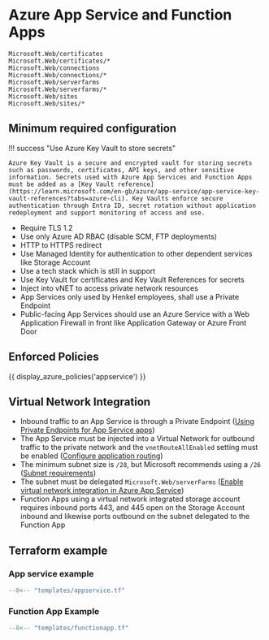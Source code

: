 # Azure App Service and Function Apps

```
Microsoft.Web/certificates
Microsoft.Web/certificates/*
Microsoft.Web/connections
Microsoft.Web/connections/*
Microsoft.Web/serverfarms
Microsoft.Web/serverfarms/*
Microsoft.Web/sites
Microsoft.Web/sites/*
```

## Minimum required configuration

!!! success "Use Azure Key Vault to store secrets"

    Azure Key Vault is a secure and encrypted vault for storing secrets such as passwords, certificates, API keys, and other sensitive information. Secrets used with Azure App Services and Function Apps must be added as a [Key Vault reference](https://learn.microsoft.com/en-gb/azure/app-service/app-service-key-vault-references?tabs=azure-cli). Key Vaults enforce secure authentication through Entra ID, secret rotation without application redeployment and support monitoring of access and use.

- Require TLS 1.2
- Use only Azure AD RBAC (disable SCM, FTP deployments)
- HTTP to HTTPS redirect
- Use Managed Identity for authentication to other dependent services like Storage Account
- Use a tech stack which is still in support
- Use Key Vault for certificates and Key Vault References for secrets
- Inject into vNET to access private network resources
- App Services only used by Henkel employees, shall use a Private Endpoint
- Public-facing App Services should use an Azure Service with a Web Application Firewall in front like Application Gateway or Azure Front Door

## Enforced Policies

{{ display_azure_policies('appservice') }}

## Virtual Network Integration

- Inbound traffic to an App Service is through a Private Endpoint ([Using Private Endpoints for App Service apps](https://learn.microsoft.com/en-us/azure/app-service/overview-private-endpoint))
- The App Service must be injected into a Virtual Network for outbound traffic to the private network and the `vnetRouteAllEnabled` setting must be enabled ([Configure application routing](https://learn.microsoft.com/en-us/azure/app-service/configure-vnet-integration-routing#configure-application-routing))
- The minimum subnet size is `/28`, but Microsoft recommends using a `/26` ([Subnet requirements](https://learn.microsoft.com/en-us/azure/app-service/overview-vnet-integration#subnet-requirements))
- The subnet must be delegated `Microsoft.Web/serverFarms` ([Enable virtual network integration in Azure App Service](https://learn.microsoft.com/en-us/azure/app-service/configure-vnet-integration-enable#prerequisites))
- Function Apps using a virtual network integrated storage account requires inbound ports 443, and 445 open on the Storage Account inbound and likewise ports outbound on the subnet delegated to the Function App

## Terraform example

### App service example

``` terraform linenums="1"
--8<-- "templates/appservice.tf"
```

### Function App Example

``` terraform linenums="1"
--8<-- "templates/functionapp.tf"
```
